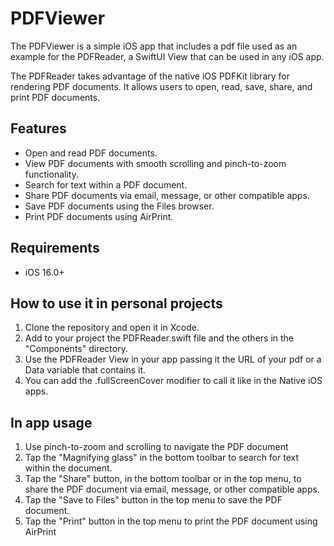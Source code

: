 # PDFViewer

The PDFViewer is a simple iOS app that includes a pdf file used as an example for the PDFReader, a SwiftUI View that can be used in any iOS app.

The PDFReader takes advantage of the native iOS PDFKit library for rendering PDF documents.
It allows users to open, read, save, share, and print PDF documents.

## Features
- Open and read PDF documents.
- View PDF documents with smooth scrolling and pinch-to-zoom functionality.
- Search for text within a PDF document.
- Share PDF documents via email, message, or other compatible apps.
- Save PDF documents using the Files browser.
- Print PDF documents using AirPrint.

## Requirements
- iOS 16.0+

## How to use it in personal projects
1. Clone the repository and open it in Xcode.
2. Add to your project the PDFReader.swift file and the others in the "Components" directory.
3. Use the PDFReader View in your app passing it the URL of your pdf or a Data variable that contains it.
4. You can add the .fullScreenCover modifier to call it like in the Native iOS apps.

## In app usage
1. Use pinch-to-zoom and scrolling to navigate the PDF document
2. Tap the "Magnifying glass" in the bottom toolbar to search for text within the document.
3. Tap the "Share" button, in the bottom toolbar or in the top menu, to share the PDF document via email, message, or other compatible apps.
4. Tap the "Save to Files" button in the top menu to save the PDF document.
5. Tap the "Print" button in the top menu to print the PDF document using AirPrint
